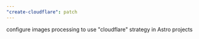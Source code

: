 ```yaml
---
"create-cloudflare": patch
---
```


configure images processing to use "cloudflare" strategy in Astro projects
